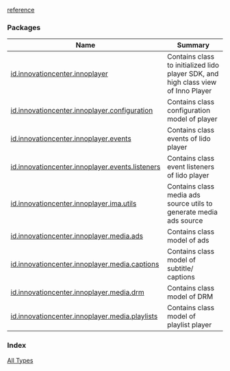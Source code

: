 [reference](./index.md)

### Packages

| Name | Summary |
|---|---|
| [id.innovationcenter.innoplayer](id.innovationcenter.innoplayer/index.md) | Contains class to initialized lido player SDK, and high class view of Inno Player  |
| [id.innovationcenter.innoplayer.configuration](id.innovationcenter.innoplayer.configuration/index.md) | Contains class configuration model of player |
| [id.innovationcenter.innoplayer.events](id.innovationcenter.innoplayer.events/index.md) | Contains class events of lido player |
| [id.innovationcenter.innoplayer.events.listeners](id.innovationcenter.innoplayer.events.listeners/index.md) | Contains class event listeners of lido player |
| [id.innovationcenter.innoplayer.ima.utils](id.innovationcenter.innoplayer.ima.utils/index.md) | Contains class media ads source utils to generate media ads source |
| [id.innovationcenter.innoplayer.media.ads](id.innovationcenter.innoplayer.media.ads/index.md) | Contains class model of ads |
| [id.innovationcenter.innoplayer.media.captions](id.innovationcenter.innoplayer.media.captions/index.md) | Contains class model of subtitle/ captions |
| [id.innovationcenter.innoplayer.media.drm](id.innovationcenter.innoplayer.media.drm/index.md) | Contains class model of DRM |
| [id.innovationcenter.innoplayer.media.playlists](id.innovationcenter.innoplayer.media.playlists/index.md) | Contains class model of playlist player |

### Index

[All Types](alltypes/index.md)